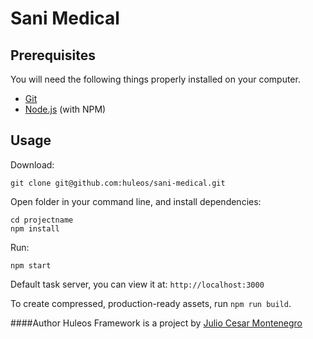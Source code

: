 # Sani Medical

## Prerequisites

You will need the following things properly installed on your computer.

* [Git](http://git-scm.com/)
* [Node.js](http://nodejs.org/) (with NPM)

## Usage

Download:
```
git clone git@github.com:huleos/sani-medical.git
```

Open folder in your command line, and install dependencies:
```
cd projectname
npm install
```

Run:
```
npm start
```
Default task server, you can view it at: `http://localhost:3000`


To create compressed, production-ready assets, run `npm run build`.

####Author
Huleos Framework is a project by [Julio Cesar Montenegro](http://huleos.com)